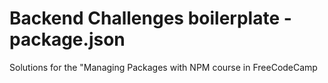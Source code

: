 # Backend Challenges boilerplate - package.json

Solutions for the "Managing Packages with NPM course in FreeCodeCamp
